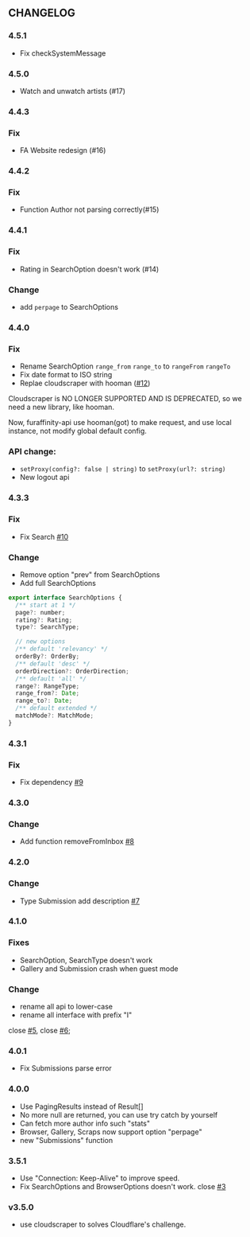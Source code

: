## CHANGELOG


### 4.5.1

- Fix checkSystemMessage

### 4.5.0

- Watch and unwatch artists (#17)

### 4.4.3

### Fix

- FA Website redesign (#16)

### 4.4.2

### Fix

- Function Author not parsing correctly(#15)

### 4.4.1

### Fix

- Rating in SearchOption doesn't work (#14)

### Change

- add `perpage` to SearchOptions

### 4.4.0

### Fix

- Rename SearchOption `range_from` `range_to` to `rangeFrom` `rangeTo` 
- Fix date format to ISO string
- Replae cloudscraper with hooman ([#12](https://github.com/recallfuture/furaffinity-api/pull/12))

Cloudscraper is NO LONGER SUPPORTED AND IS DEPRECATED, so we need a new library, like hooman.

Now, furaffinity-api use hooman(got) to make request, and use local instance, not modify global default config.

### API change:

- `setProxy(config?: false | string)` to `setProxy(url?: string)`
- New logout api

### 4.3.3

### Fix

- Fix Search [#10](https://github.com/recallfuture/furaffinity-api/issues/10)

### Change

- Remove option "prev" from SearchOptions
- Add full SearchOptions

```js
export interface SearchOptions {
  /** start at 1 */
  page?: number;
  rating?: Rating;
  type?: SearchType;

  // new options
  /** default 'relevancy' */
  orderBy?: OrderBy;
  /** default 'desc' */
  orderDirection?: OrderDirection;
  /** default 'all' */
  range?: RangeType;
  range_from?: Date;
  range_to?: Date;
  /** default extended */
  matchMode?: MatchMode;
}
```

### 4.3.1

### Fix

- Fix dependency [#9](https://github.com/recallfuture/furaffinity-api/issues/9)

### 4.3.0

### Change

- Add function removeFromInbox [#8](https://github.com/recallfuture/furaffinity-api/issues/8)

### 4.2.0

### Change

- Type Submission add description [#7](https://github.com/recallfuture/furaffinity-api/issues/7)

### 4.1.0

### Fixes

- SearchOption, SearchType doesn't work
- Gallery and Submission crash when guest mode

### Change

- rename all api to lower-case
- rename all interface with prefix "I"

close [#5](https://github.com/recallfuture/furaffinity-api/issues/5), close [#6](https://github.com/recallfuture/furaffinity-api/issues/6);

### 4.0.1

- Fix Submissions parse error

### 4.0.0

- Use PagingResults instead of Result[]
- No more null are returned, you can use try catch by yourself
- Can fetch more author info such "stats"
- Browser, Gallery, Scraps now support option "perpage"
- new "Submissions" function

### 3.5.1

- Use "Connection: Keep-Alive" to improve speed.
- Fix SearchOptions and BrowserOptions doesn't work. close [#3](https://github.com/recallfuture/furaffinity-api/issues/3)

### v3.5.0

- use cloudscraper to solves Cloudflare's challenge.
